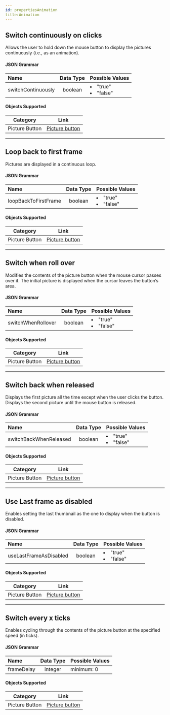 ```yaml
---
id: propertiesAnimation
title:Animation
---
```


## Switch continuously on clicks

Allows the user to hold down the mouse button to display the pictures continuously (i.e., as an animation).

#### JSON Grammar

|Name|Data Type|Possible Values|
|:---|:---:|---|
|switchContinuously|boolean|<li>"true"<li>"false"|


#### Objects Supported

|Category|Link| 
|---|---|
|Picture Button|[Picture button](pictureButton_overview.md)|


<hr>

## Loop back to first frame

Pictures are displayed in a continuous loop.



#### JSON Grammar

|Name|Data Type|Possible Values|
|:---|:---:|---|
|loopBackToFirstFrame|boolean|<li>"true"<li>"false"|


#### Objects Supported

|Category|Link| 
|---|---|
|Picture Button|[Picture button](pictureButton_overview.md)|

<hr>

## Switch when roll over

Modifies the contents of the picture button when the mouse cursor passes over it. The initial picture is displayed when the cursor leaves the button’s area.



#### JSON Grammar

|Name|Data Type|Possible Values|
|:---|:---:|---|
|switchWhenRollover|boolean|<li>"true"<li>"false"|


#### Objects Supported

|Category|Link| 
|---|---|
|Picture Button|[Picture button](pictureButton_overview.md)|

<hr>

## Switch back when released

Displays the first picture all the time except when the user clicks the button. Displays the second picture until the mouse button is released.



#### JSON Grammar

|Name|Data Type|Possible Values|
|:---|:---:|---|
|switchBackWhenReleased|boolean|<li>"true"<li>"false"|


#### Objects Supported

|Category|Link| 
|---|---|
|Picture Button|[Picture button](pictureButton_overview.md)|


<hr>

## Use Last frame as disabled

Enables setting the last thumbnail as the one to display when the button is disabled.



#### JSON Grammar

|Name|Data Type|Possible Values|
|:---|:---:|---|
|useLastFrameAsDisabled|boolean|<li>"true"<li>"false"|


#### Objects Supported

|Category|Link| 
|---|---|
|Picture Button|[Picture button](pictureButton_overview.md)|

<hr>

## Switch every x ticks


Enables cycling through the contents of the picture button at the specified speed (in ticks).


#### JSON Grammar

|Name|Data Type|Possible Values|
|:---|:---:|---|
|frameDelay|integer|minimum: 0|


#### Objects Supported

|Category|Link| 
|---|---|
|Picture Button|[Picture button](pictureButton_overview.md)|



